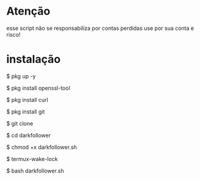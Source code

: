 # Atenção 

esse script não se responsabiliza por contas perdidas
use por sua conta e risco!


# instalação 
$ pkg up -y

$ pkg install openssl-tool

$ pkg install curl

$ pkg install git

$ git clone 

$ cd darkfollower

$ chmod +x darkfollower.sh

$ termux-wake-lock

$ bash darkfollower.sh
